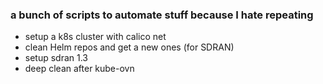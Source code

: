 ### a bunch of scripts to automate stuff because I hate repeating 
- setup a k8s cluster with calico net 
- clean Helm repos and get a new ones (for SDRAN)
- setup sdran 1.3
- deep clean after kube-ovn